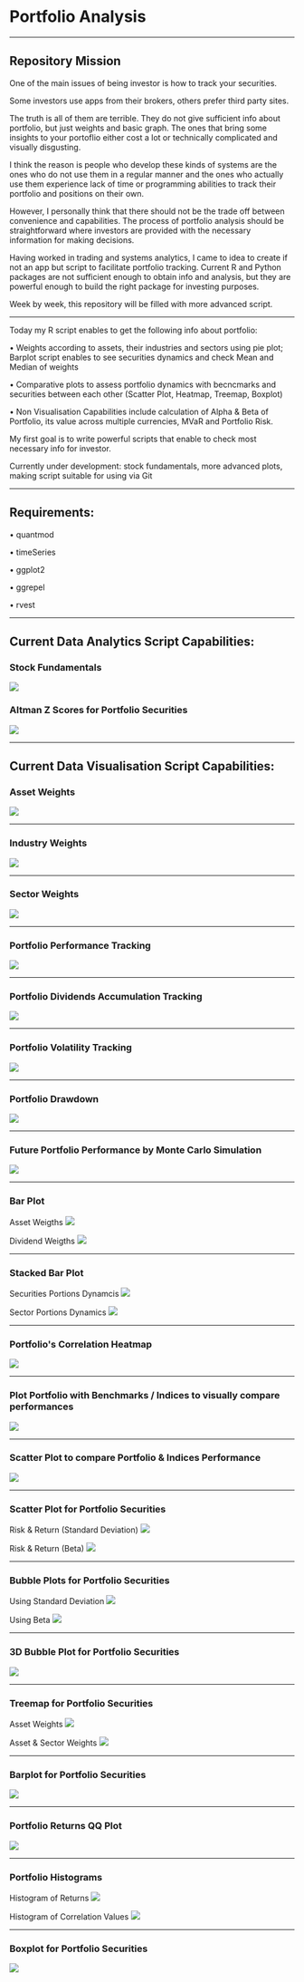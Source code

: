 # Portfolio Analysis
_______________________________________________________________

## Repository Mission

One of the main issues of being investor is how to track your securities. 

Some investors use apps from their brokers, others prefer third party sites.

The truth is all of them are terrible. They do not give sufficient info about portfolio, but just weights and basic graph. The ones that bring some insights to your portoflio either cost a lot or technically complicated and visually disgusting. 

I think the reason is people who develop these kinds of systems are the ones who do not use them in a regular manner and the ones who actually use them experience lack of time or programming abilities to track their portfolio and positions on their own.  

However, I personally think that there should not be the trade off between convenience and capabilities. The process of portfolio analysis should be straightforward where investors are provided with the necessary information for making decisions. 

Having worked in trading and systems analytics, I came to idea to create if not an app but script to facilitate portfolio tracking. Current R and Python packages are not sufficient enough to obtain info and analysis, but they are powerful enough to build the right package for investing purposes.

Week by week, this repository will be filled with more advanced script.
_______________________________________________________________

Today my R script enables to get the following info about portfolio:

• Weights according to assets, their industries and sectors using pie plot; Barplot script enables to see securities dynamics and check Mean and Median of weights

• Comparative plots to assess portfolio dynamics with becncmarks and securities between each other (Scatter Plot, Heatmap, Treemap, Boxplot) 

• Non Visualisation Capabilities include calculation of Alpha & Beta of Portfolio, its value across multiple currencies, MVaR and Portfolio Risk. 

My first goal is to write powerful scripts that enable to check most necessary info for investor.  

Currently under development: stock fundamentals, more advanced plots, making script suitable for using via Git
_______________________________________________________________

## Requirements:

• quantmod

• timeSeries

• ggplot2

• ggrepel

• rvest
_______________________________________________________________
## Current Data Analytics Script Capabilities:

### Stock Fundamentals
![](https://github.com/vladislavpyatnitskiy/Portfolio_Analysis/blob/main/Fundamental%20ratios.png?raw=true)

### Altman Z Scores for Portfolio Securities
![](https://github.com/vladislavpyatnitskiy/Portfolio_Analysis/blob/main/Portfolio%20Securities%20Altman%20Z%20Score.png?raw=true)
_______________________________________________________________

## Current Data Visualisation Script Capabilities:

### Asset Weights
![](https://github.com/vladislavpyatnitskiy/Portfolio_Analysis/blob/main/Portfolio%20Pie.jpeg?raw=true)
_______________________________________________________________

### Industry Weights
![](https://github.com/vladislavpyatnitskiy/Portfolio_Analysis/blob/main/Plots/Portfolio%20Pie%20with%20industries.png?raw=true)
_______________________________________________________________

### Sector Weights
![](https://github.com/vladislavpyatnitskiy/Portfolio_Analysis/blob/main/Plots/Portfolio%20Pie%20Plot%20with%20Sectors.png?raw=true)
_______________________________________________________________

### Portfolio Performance Tracking
![](https://github.com/vladislavpyatnitskiy/Portfolio_Analysis/blob/main/Portfolio%20Performance.jpeg?raw=true)
_______________________________________________________________

### Portfolio Dividends Accumulation Tracking
![](https://github.com/vladislavpyatnitskiy/Portfolio_Analysis/blob/main/Plots/Dividends/Portfolio%20Dividends%20Accumulation%20Tracking.png?raw=true)
_______________________________________________________________

### Portfolio Volatility Tracking
![](https://github.com/vladislavpyatnitskiy/Portfolio_Analysis/blob/main/Plots/Portfolio%20Volatility.png?raw=true)
_______________________________________________________________

### Portfolio Drawdown 
![](https://github.com/vladislavpyatnitskiy/Portfolio_Analysis/blob/main/Plots/Portfolio%20Drawdown.png?raw=true)
_______________________________________________________________

### Future Portfolio Performance by Monte Carlo Simulation
![](https://github.com/vladislavpyatnitskiy/Portfolio_Analysis/blob/main/Plots/Portfolio%20Performance%20by%20Monte.png?raw=true)
_______________________________________________________________

### Bar Plot 

Asset Weigths
![](https://github.com/vladislavpyatnitskiy/Portfolio_Analysis/blob/main/Plots/Portfolio%20Allocation%20Barplot.png?raw=true)

Dividend Weigths
![](https://github.com/vladislavpyatnitskiy/Portfolio_Analysis/blob/main/Plots/Dividends/Portfolio%20Dividends%20Allocation.png?raw=true)
_______________________________________________________________

### Stacked Bar Plot

Securities Portions Dynamcis
![](https://github.com/vladislavpyatnitskiy/Portfolio_Analysis/blob/main/Plots/Stacked%20Bar%20Plot.jpeg?raw=true)

Sector Portions Dynamics
![](https://github.com/vladislavpyatnitskiy/Portfolio_Analysis/blob/main/Plots/Sector%20Stacked%20Bar%20Plot.png?raw=true)
_______________________________________________________________

### Portfolio's Correlation Heatmap
![](https://github.com/vladislavpyatnitskiy/Portfolio_Analysis/blob/main/Portfolio%20Correlations.jpeg?raw=true)
_______________________________________________________________

### Plot Portfolio with Benchmarks / Indices to visually compare performances
![](https://github.com/vladislavpyatnitskiy/Portfolio_Analysis/blob/main/Plots/Comparison%20Plot.jpeg?raw=true)
_______________________________________________________________

### Scatter Plot to compare Portfolio & Indices Performance 
![](https://github.com/vladislavpyatnitskiy/Portfolio_Analysis/blob/main/Plots/Portfolio%20&%20Indices%20Performance.png?raw=true)
_______________________________________________________________

### Scatter Plot for Portfolio Securities

Risk & Return (Standard Deviation)
![](https://github.com/vladislavpyatnitskiy/Portfolio_Analysis/blob/main/Plots/Scatter%20Plot.jpeg?raw=true)

Risk & Return (Beta)
![](https://github.com/vladislavpyatnitskiy/Portfolio_Analysis/blob/main/Plots/Portfolio%20Scatter%20Plot%20with%20Risk%20&%20Return%20(Beta).png?raw=true)
_______________________________________________________________

### Bubble Plots for Portfolio Securities 

Using Standard Deviation
![](https://github.com/vladislavpyatnitskiy/Portfolio_Analysis/blob/main/Plots/Bubble%20Plot.png?raw=true)

Using Beta
![](https://github.com/vladislavpyatnitskiy/Portfolio_Analysis/blob/main/Plots/Bubble%20Plot%20(Beta).png?raw=true)
_______________________________________________________________

### 3D Bubble Plot for Portfolio Securities
![](https://github.com/vladislavpyatnitskiy/Portfolio_Analysis/blob/main/Plots/Portfolio%203D%20Bubble%20Plot.png?raw=true)
_______________________________________________________________

### Treemap for Portfolio Securities

Asset Weights
![](https://github.com/vladislavpyatnitskiy/Portfolio_Analysis/blob/main/Plots/Treemap%20Plot.jpeg?raw=true)

Asset & Sector Weights
![](https://github.com/vladislavpyatnitskiy/Portfolio_Analysis/blob/main/Plots/Portfolio%20Treemap%20with%20Sectors.png?raw=true)
_______________________________________________________________

### Barplot for Portfolio Securities
![](https://github.com/vladislavpyatnitskiy/Portfolio_Analysis/blob/main/Plots/Portfolio%20Barplot.jpeg?raw=true)
_______________________________________________________________

### Portfolio Returns QQ Plot
![](https://github.com/vladislavpyatnitskiy/Portfolio_Analysis/blob/main/Plots/Portfolio%20QQ%20Plot.jpeg?raw=true)
_______________________________________________________________

### Portfolio Histograms

Histogram of Returns
![](https://github.com/vladislavpyatnitskiy/Portfolio_Analysis/blob/main/Plots/Portfolio%20Histogram.png?raw=true)

Histogram of Correlation Values
![](https://github.com/vladislavpyatnitskiy/Portfolio_Analysis/blob/main/Plots/Portfolio%20Correlations%20Histogram.png?raw=true)
_______________________________________________________________

### Boxplot for Portfolio Securities
![](https://github.com/vladislavpyatnitskiy/Portfolio_Analysis/blob/main/Plots/Portfolio%20Boxplot.png?raw=true)
